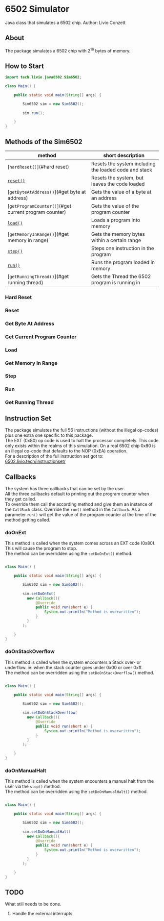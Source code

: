 # 6502 Simulator
Java class that simulates a 6502 chip.
Author: Livio Conzett  


## About
The package simulates a 6502 chip with 2<sup>16</sup> bytes of memory.  


## How to Start

```java
import tech.livio.java6502.Sim6502;

class Main() {

    public static void main(String[] args) {

        Sim6502 sim = new Sim6502();
        
        sim.run();

    }
}
```

## Methods of the Sim6502

| method                                                | short description                                     |
|-------------------------------------------------------|-------------------------------------------------------|
| [`hardReset()`](#hard reset)                          | Resets the system including the loaded code and stack |
| [`reset()`](#reset)                                   | Resets the system, but leaves the code loaded         |
| [`getByteAtAddress()`](#get byte at address)          | Gets the value of a byte at an address                |
| [`getProgramCounter()`](#get current program counter) | Gets the value of the program counter                 |
| [`load()`](#load)                                     | Loads a program into memory                           |
| [`getMemoryInRange()`](#get memory in range)          | Gets the memory bytes within a certain range          |
| [`step()`](#step)                                     | Steps one instruction in the program                  |
| [`run()`](#run)                                       | Runs the program loaded in memory                     |
| [`getRunningThread()`](#get running thread)           | Gets the Thread the 6502 program is running in        |


### Hard Reset

### Reset

### Get Byte At Address

### Get Current Program Counter

### Load

### Get Memory In Range

### Step

### Run

### Get Running Thread

## Instruction Set
The package simulates the full 56 instructions (without the illegal op-codes) plus one extra one specific to this package.  
The EXT (0x80) op code is used to halt the processor completely. This code only exists within the realms of this simulation.
On a real 6502 chip 0x80 is an illegal op-code that defaults to the NOP (0xEA) operation.  
For a description of the full instruction set got to:  
[6502.livio.tech/instructionset/](https://6502.livio.tech/instructionset/)  

## Callbacks
The system has three callbacks that can be set by the user.  
All the three callbacks default to printing out the program counter when they get called.  
To override them call the according method and give them an instance of the `CallBack` class. Override the `run()` method
in the `Callback`. As a parameter `run()` will get the value of the program counter at the time of the method getting called.
### doOnExt
This method is called when the system comes across an EXT code (0x80). This will cause the program to stop.  
The method can be overridden using the `setDoOnExt()` method.
```java

class Main() {

    public static void main(String[] args) {

        Sim6502 sim = new Sim6502();
        
        sim.setDoOnExt(
          new Callback(){
              @Override
              public void run(short e) {
                  System.out.println("Method is overwritten");
              }
          }
        );

    }
}
```
### doOnStackOverflow
This method is called when the system encounters a Stack over- or underflow. ie: when the stack counter goes under 0x00 or
over 0xff.  
The method can be overridden using the `setDoOnStackOverflow()` method.
```java

class Main() {

    public static void main(String[] args) {

        Sim6502 sim = new Sim6502();
        
        sim.setDoOnStackOverflow(
          new Callback(){
              @Override
              public void run(short e) {
                  System.out.println("Method is overwritten");
              }
          }
        );

    }
}
```

### doOnManualHalt
This method is called when the system encounters a manual halt from the user via the `stop()` method.  
The method can be overridden using the `setDoOnManualHalt()` method.
```java

class Main() {

    public static void main(String[] args) {

        Sim6502 sim = new Sim6502();
        
        sim.setDoOnManualHalt(
          new Callback(){
              @Override
              public void run(short e) {
                  System.out.println("Method is overwritten");
              }
          }
        );

    }
}
```

## TODO
What still needs to be done.  

1) Handle the external interrupts